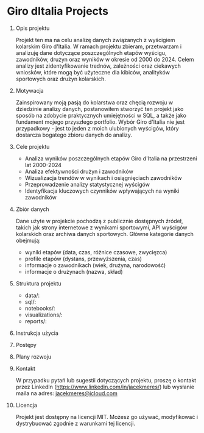# Giro dItalia Projects

1. Opis projektu
   
   Projekt ten ma na celu analizę danych związanych z wyścigiem kolarskim Giro d'Italia. W ramach projektu zbieram, przetwarzam i analizuję dane dotyczące poszczególnych etapów wyścigu, zawodników, drużyn oraz wyników w okresie od 2000 do 2024.
   Celem analizy jest zidentyfikowanie trednów, zależności oraz ciekawych wniosków, które mogą być użyteczne dla kibiców, analityków sportowych oraz drużyn kolarskich.
   
2. Motywacja
   
   Zainspirowany moją pasją do kolarstwa oraz chęcią rozwoju w dziedzinie analizy danych, postanowiłem stworzyć ten projekt jako sposób na zdobycie praktycznych umiejętności w SQL, a także jako fundament mojego przyszłego portfolio. Wybór Giro
   d'Italia nie jest przypadkowy - jest to jeden z moich ulubionych wyścigów, który dostarcza bogatego zbioru danych do analizy.
   
3. Cele projektu
   * Analiza wyników poszczególnych etapów Giro d'Italia na przestrzeni lat 2000-2024
   * Analiza efektywności drużyn i zawodników
   * Wizualizacja trendów w wynikach i osiągnięciach zawodników
   * Przeprowadzenie analizy statystycznej wyścigów
   * Identyfikacja kluczowych czynników wpływających na wyniki zawodników
4. Zbiór danych

   Dane użyte w projekcie pochodzą z publicznie dostępnych źródeł, takich jak strony internetowe z wynikami sportowymi, API wyścigów kolarskich oraz archiwa danych sportowych.
   Główne kategorie danych obejmują:
   * wyniki etapów (data, czas, różnice czasowe, zwycięzca)
   * profile etapów (dystans, przewyższenia, czas)
   * informacje o zawodnikach (wiek, drużyna, narodowość)
   * informacje o drużynach (nazwa, skład)
     
6. Struktura projektu

   * data/:
   * sql/:
   * notebooks/:
   * visualizations/: 
   * reports/:
     
8. Instrukcja użycia
9. Postępy
7. Plany rozwoju
9. Kontakt
    
    W przypadku pytań lub sugestii dotyczących projektu, proszę o kontakt przez LinkedIn (https://www.linkedin.com/in/jacekmeres/) lub wysłanie maila na adres: jacekmeres@icloud.com
    
10. Licencja

    Projekt jest dostępny na licencji MIT. Możesz go używać, modyfikować i dystrybuować zgodnie z warunkami tej licencji.
    
